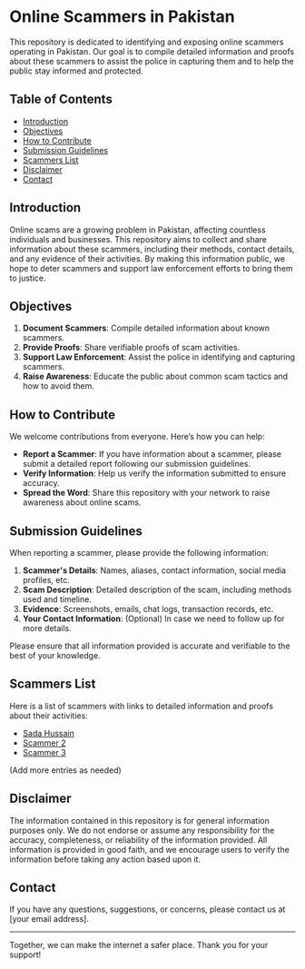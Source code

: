 # Online Scammers in Pakistan

This repository is dedicated to identifying and exposing online scammers operating in Pakistan. Our goal is to compile detailed information and proofs about these scammers to assist the police in capturing them and to help the public stay informed and protected.

## Table of Contents

- [Introduction](#introduction)
- [Objectives](#objectives)
- [How to Contribute](#how-to-contribute)
- [Submission Guidelines](#submission-guidelines)
- [Scammers List](#scammers-list)
- [Disclaimer](#disclaimer)
- [Contact](#contact)

## Introduction

Online scams are a growing problem in Pakistan, affecting countless individuals and businesses. This repository aims to collect and share information about these scammers, including their methods, contact details, and any evidence of their activities. By making this information public, we hope to deter scammers and support law enforcement efforts to bring them to justice.

## Objectives

1. **Document Scammers**: Compile detailed information about known scammers.
2. **Provide Proofs**: Share verifiable proofs of scam activities.
3. **Support Law Enforcement**: Assist the police in identifying and capturing scammers.
4. **Raise Awareness**: Educate the public about common scam tactics and how to avoid them.

## How to Contribute

We welcome contributions from everyone. Here’s how you can help:

- **Report a Scammer**: If you have information about a scammer, please submit a detailed report following our submission guidelines.
- **Verify Information**: Help us verify the information submitted to ensure accuracy.
- **Spread the Word**: Share this repository with your network to raise awareness about online scams.

## Submission Guidelines

When reporting a scammer, please provide the following information:

1. **Scammer's Details**: Names, aliases, contact information, social media profiles, etc.
2. **Scam Description**: Detailed description of the scam, including methods used and timeline.
3. **Evidence**: Screenshots, emails, chat logs, transaction records, etc.
4. **Your Contact Information**: (Optional) In case we need to follow up for more details.

Please ensure that all information provided is accurate and verifiable to the best of your knowledge.

## Scammers List

Here is a list of scammers with links to detailed information and proofs about their activities:

- [Sada Hussain](scammers/sada_hussain/sada_hussain.md)
- [Scammer 2](scammers/scammer2.md)
- [Scammer 3](scammers/scammer3.md)

(Add more entries as needed)

## Disclaimer

The information contained in this repository is for general information purposes only. We do not endorse or assume any responsibility for the accuracy, completeness, or reliability of the information provided. All information is provided in good faith, and we encourage users to verify the information before taking any action based upon it.

## Contact

If you have any questions, suggestions, or concerns, please contact us at [your email address].

---

Together, we can make the internet a safer place. Thank you for your support!

